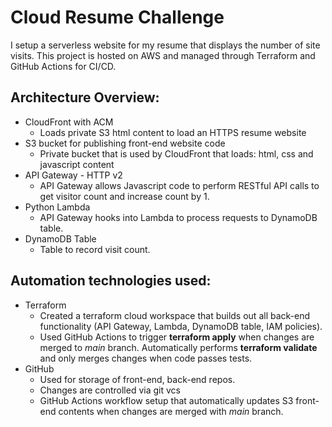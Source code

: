# Cloud Resume Challenge
I setup a serverless website for my resume that displays the number of site visits.  This project is hosted on AWS and managed through Terraform and GitHub Actions for CI/CD.

## Architecture Overview:
* CloudFront with ACM
    * Loads private S3 html content to load an HTTPS resume website
* S3 bucket for publishing front-end website code
    * Private bucket that is used by CloudFront that loads: html, css and javascript content
* API Gateway - HTTP v2
    * API Gateway allows Javascript code to perform RESTful API calls to get visitor count and increase count by 1.
* Python Lambda
    * API Gateway hooks into Lambda to process requests to DynamoDB table.
* DynamoDB Table
    * Table to record visit count.

## Automation technologies used:
* Terraform
    * Created a terraform cloud workspace that builds out all back-end functionality (API Gateway, Lambda, DynamoDB table, IAM policies).
    * Used GitHub Actions to trigger **terraform apply** when changes are merged to *main* branch.  Automatically performs **terraform validate** and only merges changes when code passes tests.
* GitHub
    * Used for storage of front-end, back-end repos.
    * Changes are controlled via git vcs
    * GitHub Actions workflow setup that automatically updates S3 front-end contents when changes are merged with *main* branch.

